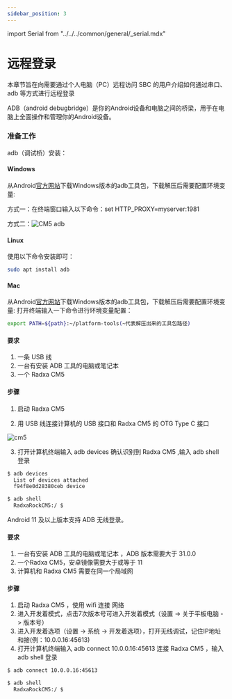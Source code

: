 ```yaml
---
sidebar_position: 3
---
```


import Serial from "../../../common/general/\_serial.mdx"

# 远程登录

本章节旨在向需要通过个人电脑（PC）远程访问 SBC 的用户介绍如何通过串口、adb 等方式进行远程登录

<Tabs queryString="target">

<TabItem value="serial" label="串口登录">

<Serial platform="rk" model="nx5"/>

</TabItem>

<TabItem value="adb" label="adb登录">

ADB（android debugbridge）是你的Android设备和电脑之间的桥梁，用于在电脑上全面操作和管理你的Android设备。

### 准备工作

adb（调试桥）安装：

#### Windows

从Android[官方网站](https://developer.android.google.cn/)下载Windows版本的adb工具包，下载解压后需要配置环境变量:

方式一：在终端窗口输入以下命令：set HTTP_PROXY=myserver:1981

方式二：![CM5 adb](/img/cm5/cm5-install-adb.webp)

#### Linux

使用以下命令安装即可：

```bash
sudo apt install adb
```

#### Mac

从Android[官方网站](https://developer.android.google.cn/)下载Windows版本的adb工具包，下载解压后需要配置环境变量:
打开终端输入一下命令进行环境变量配置：

```bash
export PATH=${path}:~/platform-tools(~代表解压出来的工具包路径)
```

<Tabs queryString="target">

<TabItem value="line_adb" label="有线登录">

#### 要求

1. 一条 USB 线
2. 一台有安装 ADB 工具的电脑或笔记本
3. 一个 Radxa CM5

#### 步骤

1. 启动 Radxa CM5

2. 用 USB 线连接计算机的 USB 接口和 Radxa CM5 的 OTG Type C 接口

![cm5](/img/cm5/cm5io-otg-connect.webp)

3. 打开计算机终端输入 adb devices 确认识别到 Radxa CM5 ,输入 adb shell 登录

```bash
$ adb devices
  List of devices attached
  f94f8e0d28380ceb device

$ adb shell
  RadxaRockCM5:/ $
```

</TabItem>

<TabItem value="wireless_adb" label="无线登录">

Android 11 及以上版本支持 ADB 无线登录。

#### 要求

1. 一台有安装 ADB 工具的电脑或笔记本 ，ADB 版本需要大于 31.0.0
2. 一个Radxa CM5，安卓镜像需要大于或等于 11
3. 计算机和 Radxa CM5 需要在同一个局域网

#### 步骤

1. 启动 Radxa CM5 ，使用 wifi 连接 网络
2. 进入开发着模式，点击7次版本号可进入开发着模式（设置 -> 关于平板电脑 -> 版本号）
3. 进入开发着选项（设置 -> 系统 -> 开发着选项），打开无线调试，记住IP地址和接(例：10.0.0.16:45613)
4. 打开计算机终端输入 adb connect 10.0.0.16:45613 连接 Radxa CM5 ，输入 adb shell 登录

```bash
$ adb connect 10.0.0.16:45613

$ adb shell
  RadxaRockCM5:/ $
```

</TabItem>

</Tabs>

</TabItem>

</Tabs>
